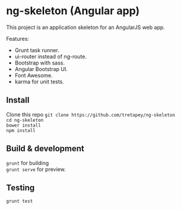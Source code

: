 # ng-skeleton (Angular app) 

This project is an application skeleton for an AngularJS web app.  

Features:

* Grunt task runner.
* ui-router instead of ng-route.
* Bootstrap with sass.
* Angular Bootstrap UI.
* Font Awesome.
* karma for unit tests.

## Install

Clone this repo `git clone https://github.com/tretapey/ng-skeleton`  
`cd ng-skeleton`  
`bower install`   
`npm install`

## Build & development

`grunt` for building  
`grunt serve` for preview.

## Testing

`grunt test`

